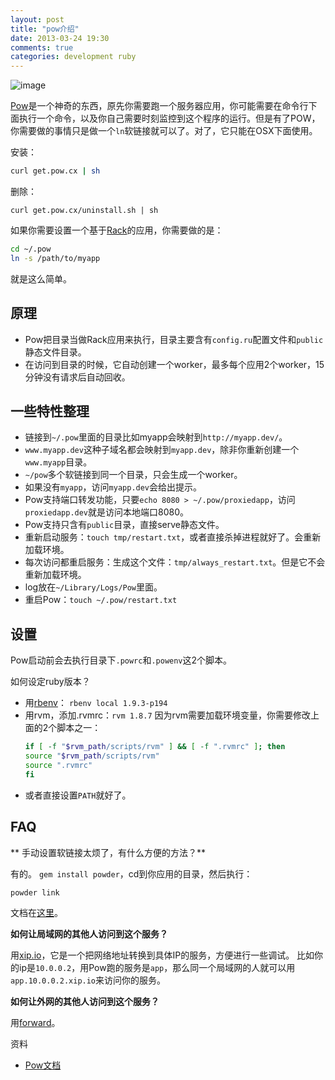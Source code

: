 ```yaml
---
layout: post
title: "pow介绍"
date: 2013-03-24 19:30
comments: true
categories: development ruby
---
```


![image](http://pow.cx/images/logo-pow.png)

[Pow](http://pow.cx/)是一个神奇的东西，原先你需要跑一个服务器应用，你可能需要在命令行下面执行一个命令，以及你自己需要时刻监控到这个程序的运行。但是有了POW，你需要做的事情只是做一个`ln`软链接就可以了。对了，它只能在OSX下面使用。

安装：

```sh
curl get.pow.cx | sh
```
    
删除：

```
curl get.pow.cx/uninstall.sh | sh
```
    
如果你需要设置一个基于[Rack](http://rack.github.com/)的应用，你需要做的是：

```sh
cd ~/.pow
ln -s /path/to/myapp
```

就是这么简单。

原理
------------------

- Pow把目录当做Rack应用来执行，目录主要含有`config.ru`配置文件和`public`静态文件目录。
- 在访问到目录的时候，它自动创建一个worker，最多每个应用2个worker，15分钟没有请求后自动回收。

一些特性整理
------------------

- 链接到`~/.pow`里面的目录比如myapp会映射到`http://myapp.dev/`。
- `www.myapp.dev`这种子域名都会映射到`myapp.dev`，除非你重新创建一个`www.myapp`目录。
- `~/pow`多个软链接到同一个目录，只会生成一个worker。
- 如果没有`myapp`，访问`myapp.dev`会给出提示。
- Pow支持端口转发功能，只要`echo 8080 > ~/.pow/proxiedapp`，访问`proxiedapp.dev`就是访问本地端口8080。
- Pow支持只含有`public`目录，直接serve静态文件。
- 重新启动服务：`touch tmp/restart.txt`，或者直接杀掉进程就好了。会重新加载环境。
- 每次访问都重启服务：生成这个文件：`tmp/always_restart.txt`。但是它不会重新加载环境。
- log放在`~/Library/Logs/Pow`里面。
- 重启Pow：`touch ~/.pow/restart.txt`

设置
------------------

Pow启动前会去执行目录下`.powrc`和`.powenv`这2个脚本。

如何设定ruby版本？

- 用[rbenv](https://github.com/sstephenson/rbenv)： `rbenv local 1.9.3-p194`
- 用rvm，添加.rvmrc：`rvm 1.8.7`
  因为rvm需要加载环境变量，你需要修改上面的2个脚本之一：
  ```sh
  if [ -f "$rvm_path/scripts/rvm" ] && [ -f ".rvmrc" ]; then
  source "$rvm_path/scripts/rvm"
  source ".rvmrc"
  fi
  ```
- 或者直接设置`PATH`就好了。

FAQ
------------------

** 手动设置软链接太烦了，有什么方便的方法？**

有的。 `gem install powder`，cd到你应用的目录，然后执行：

    powder link

文档在[这里](https://github.com/Rodreegez/powder#readme)。

**如何让局域网的其他人访问到这个服务？**

用[xip.io](http://xip.io/)，它是一个把网络地址转换到具体IP的服务，方便进行一些调试。
比如你的ip是`10.0.0.2`，用Pow跑的服务是`app`，那么同一个局域网的人就可以用`app.10.0.0.2.xip.io`来访问你的服务。

**如何让外网的其他人访问到这个服务？**

用[forward](https://forwardhq.com/)。

资料

- [Pow文档](http://pow.cx/manual.html)